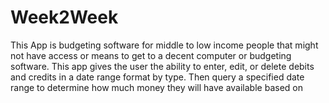 # Week2Week
This App is budgeting software for middle to low income people that might not have access or means to get to a decent computer or budgeting software. This app gives the user the ability to enter, edit, or delete debits and credits in a date range format by type. Then query a specified date range to determine how much money they will have available based on 
